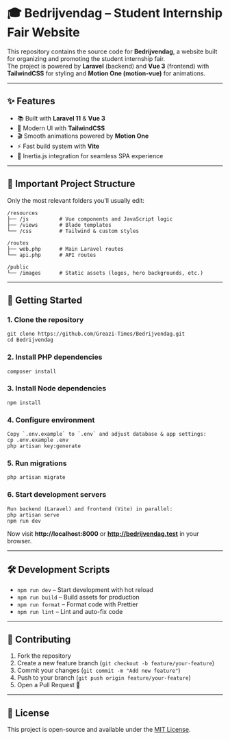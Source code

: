# 🎓 Bedrijvendag – Student Internship Fair Website

This repository contains the source code for **Bedrijvendag**, a website built for organizing and promoting the student internship fair.  
The project is powered by **Laravel** (backend) and **Vue 3** (frontend) with **TailwindCSS** for styling and **Motion One (motion-vue)** for animations.

---

## ✨ Features

- 📚 Built with **Laravel 11** & **Vue 3**
- 🎨 Modern UI with **TailwindCSS**
- 🎬 Smooth animations powered by **Motion One**
- ⚡ Fast build system with **Vite**
- 🔄 Inertia.js integration for seamless SPA experience

---

## 📂 Important Project Structure

Only the most relevant folders you’ll usually edit:
```
/resources
├── /js          # Vue components and JavaScript logic
├── /views       # Blade templates
└── /css         # Tailwind & custom styles

/routes
├── web.php      # Main Laravel routes
└── api.php      # API routes

/public
└── /images      # Static assets (logos, hero backgrounds, etc.)
```

---

## 🚀 Getting Started

### 1. Clone the repository
```shell
git clone https://github.com/Greazi-Times/Bedrijvendag.git
cd Bedrijvendag
```

### 2. Install PHP dependencies
```shell
composer install
```

### 3. Install Node dependencies
```shell
npm install
```

### 4. Configure environment
```shell
Copy `.env.example` to `.env` and adjust database & app settings:
cp .env.example .env
php artisan key:generate
```

### 5. Run migrations
```shell
php artisan migrate
```

### 6. Start development servers
```shell
Run backend (Laravel) and frontend (Vite) in parallel:
php artisan serve
npm run dev
```

Now visit **http://localhost:8000** or **http://bedrijvendag.test** in your browser.

---

## 🛠 Development Scripts

- `npm run dev` – Start development with hot reload
- `npm run build` – Build assets for production
- `npm run format` – Format code with Prettier
- `npm run lint` – Lint and auto-fix code

---

## 🤝 Contributing

1. Fork the repository
2. Create a new feature branch (`git checkout -b feature/your-feature`)
3. Commit your changes (`git commit -m "Add new feature"`)
4. Push to your branch (`git push origin feature/your-feature`)
5. Open a Pull Request 🎉

---

## 📜 License

This project is open-source and available under the [MIT License](LICENSE).
